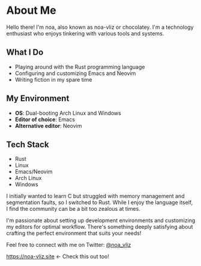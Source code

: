 # About Me

Hello there! I'm noa, also known as noa-vliz or chocolatey. I'm a technology enthusiast who enjoys tinkering with various tools and systems.

## What I Do
- Playing around with the Rust programming language
- Configuring and customizing Emacs and Neovim
- Writing fiction in my spare time

## My Environment
- **OS**: Dual-booting Arch Linux and Windows
- **Editor of choice**: Emacs
- **Alternative editor**: Neovim

## Tech Stack
- Rust
- Linux
- Emacs/Neovim
- Arch Linux
- Windows

I initially wanted to learn C but struggled with memory management and segmentation faults, so I switched to Rust. While I enjoy the language itself, I find the community can be a bit too zealous at times.

I'm passionate about setting up development environments and customizing my editors for optimal workflow. There's something deeply satisfying about crafting the perfect environment that suits your needs!

Feel free to connect with me on Twitter: [@noa_vliz](https://twitter.com/noa_vliz)

https://noa-vliz.site ← Check this out too!
